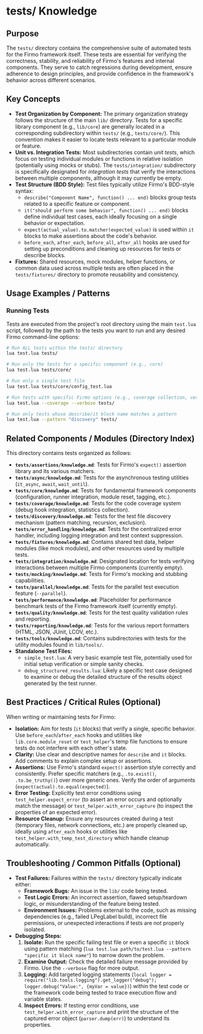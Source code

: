 # tests/ Knowledge

## Purpose

The `tests/` directory contains the comprehensive suite of automated tests for the Firmo framework itself. These tests are essential for verifying the correctness, stability, and reliability of Firmo's features and internal components. They serve to catch regressions during development, ensure adherence to design principles, and provide confidence in the framework's behavior across different scenarios.

## Key Concepts

- **Test Organization by Component:** The primary organization strategy follows the structure of the main `lib/` directory. Tests for a specific library component (e.g., `lib/core`) are generally located in a corresponding subdirectory within `tests/` (e.g., `tests/core/`). This convention makes it easier to locate tests relevant to a particular module or feature.
- **Unit vs. Integration Tests:** Most subdirectories contain *unit tests*, which focus on testing individual modules or functions in relative isolation (potentially using mocks or stubs). The `tests/integration/` subdirectory is specifically designated for *integration tests* that verify the interactions between multiple components, although it may currently be empty.
- **Test Structure (BDD Style):** Test files typically utilize Firmo's BDD-style syntax:
    - `describe("Component Name", function() ... end)` blocks group tests related to a specific feature or component.
    - `it("should perform some behavior", function() ... end)` blocks define individual test cases, each ideally focusing on a single behavior or expectation.
    - `expect(actual_value).to.matcher(expected_value)` is used within `it` blocks to make assertions about the code's behavior.
    - `before_each`, `after_each`, `before_all`, `after_all` hooks are used for setting up preconditions and cleaning up resources for tests or describe blocks.
- **Fixtures:** Shared resources, mock modules, helper functions, or common data used across multiple tests are often placed in the `tests/fixtures/` directory to promote reusability and consistency.

## Usage Examples / Patterns

### Running Tests

Tests are executed from the project's root directory using the main `test.lua` script, followed by the path to the tests you want to run and any desired Firmo command-line options:

```bash
# Run ALL tests within the tests/ directory
lua test.lua tests/

# Run only the tests for a specific component (e.g., core)
lua test.lua tests/core/

# Run only a single test file
lua test.lua tests/core/config_test.lua

# Run tests with specific Firmo options (e.g., coverage collection, verbose output)
lua test.lua --coverage --verbose tests/

# Run only tests whose describe/it block name matches a pattern
lua test.lua --pattern "discovery" tests/
```

## Related Components / Modules (Directory Index)

This directory contains tests organized as follows:

- **`tests/assertions/knowledge.md`**: Tests for Firmo's `expect()` assertion library and its various matchers.
- **`tests/async/knowledge.md`**: Tests for the asynchronous testing utilities (`it_async`, `await`, `wait_until`).
- **`tests/core/knowledge.md`**: Tests for fundamental framework components (configuration, runner integration, module reset, tagging, etc.).
- **`tests/coverage/knowledge.md`**: Tests for the code coverage system (debug hook integration, statistics collection).
- **`tests/discovery/knowledge.md`**: Tests for the test file discovery mechanism (pattern matching, recursion, exclusion).
- **`tests/error_handling/knowledge.md`**: Tests for the centralized error handler, including logging integration and test context suppression.
- **`tests/fixtures/knowledge.md`**: Contains shared test data, helper modules (like mock modules), and other resources used by multiple tests.
- **`tests/integration/knowledge.md`**: Designated location for tests verifying interactions between multiple Firmo components (currently empty).
- **`tests/mocking/knowledge.md`**: Tests for Firmo's mocking and stubbing capabilities.
- **`tests/parallel/knowledge.md`**: Tests for the parallel test execution feature (`--parallel`).
- **`tests/performance/knowledge.md`**: Placeholder for performance benchmark tests of the Firmo framework itself (currently empty).
- **`tests/quality/knowledge.md`**: Tests for the test quality validation rules and reporting.
- **`tests/reporting/knowledge.md`**: Tests for the various report formatters (HTML, JSON, JUnit, LCOV, etc.).
- **`tests/tools/knowledge.md`**: Contains subdirectories with tests for the utility modules found in `lib/tools/`.
- **Standalone Test Files:**
    - `simple_test.lua`: A very basic example test file, potentially used for initial setup verification or simple sanity checks.
    - `debug_structured_results.lua`: Likely a specific test case designed to examine or debug the detailed structure of the results object generated by the test runner.

## Best Practices / Critical Rules (Optional)

When writing or maintaining tests for Firmo:
- **Isolation:** Aim for tests (`it` blocks) that verify a single, specific behavior. Use `before_each`/`after_each` hooks and utilities like `lib.core.module_reset` or `test_helper`'s temp file functions to ensure tests do not interfere with each other's state.
- **Clarity:** Use clear and descriptive names for `describe` and `it` blocks. Add comments to explain complex setup or assertions.
- **Assertions:** Use Firmo's standard `expect()` assertion style correctly and consistently. Prefer specific matchers (e.g., `.to.exist()`, `.to.be_truthy()`) over more generic ones. Verify the order of arguments (`expect(actual).to.equal(expected)`).
- **Error Testing:** Explicitly test error conditions using `test_helper.expect_error` (to assert an error occurs and optionally match the message) or `test_helper.with_error_capture` (to inspect the properties of an expected error).
- **Resource Cleanup:** Ensure any resources created during a test (temporary files, network connections, etc.) are properly cleaned up, ideally using `after_each` hooks or utilities like `test_helper.with_temp_test_directory` which handle cleanup automatically.

## Troubleshooting / Common Pitfalls (Optional)

- **Test Failures:** Failures within the `tests/` directory typically indicate either:
    - **Framework Bugs:** An issue in the `lib/` code being tested.
    - **Test Logic Errors:** An incorrect assertion, flawed setup/teardown logic, or misunderstanding of the feature being tested.
    - **Environment Issues:** Problems external to the code, such as missing dependencies (e.g., failed LPegLabel build), incorrect file permissions, or unexpected interactions if tests are not properly isolated.
- **Debugging Steps:**
    1.  **Isolate:** Run the specific failing test file or even a specific `it` block using pattern matching (`lua test.lua path/to/test.lua --pattern "specific it block name"`) to narrow down the problem.
    2.  **Examine Output:** Check the detailed failure message provided by Firmo. Use the `--verbose` flag for more output.
    3.  **Logging:** Add targeted logging statements (`local logger = require("lib.tools.logging").get_logger("debug"); logger.debug("Value:", {myVar = value})`) within the test code or the framework code being tested to trace execution flow and variable states.
    4.  **Inspect Errors:** If testing error conditions, use `test_helper.with_error_capture` and print the structure of the captured error object (`parser.dump(err)`) to understand its properties.
